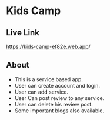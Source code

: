 # Kids Camp
## Live Link
https://kids-camp-ef82e.web.app/
## About
* This is a service based app.
* User can create account and login.
* User can add service.
* User Can post review to any service.
* User can delete his review post.
* Some important blogs also available.
